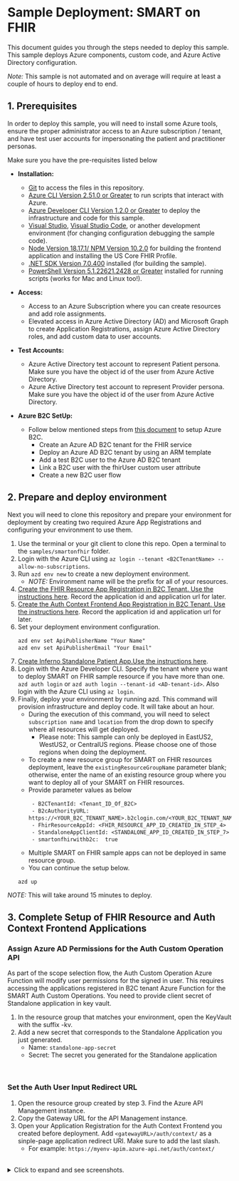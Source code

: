 # Sample Deployment: SMART on FHIR

This document guides you through the steps needed to deploy this sample. This sample deploys Azure components, custom code, and Azure Active Directory configuration.

*Note:* This sample is not automated and on average will require at least a couple of hours to deploy end to end.

## 1. Prerequisites

In order to deploy this sample, you will need to install some Azure tools, ensure the proper administrator access to an Azure subscription / tenant, and have test user accounts for impersonating the patient and practitioner personas.

Make sure you have the pre-requisites listed below
- **Installation:**
  - [Git](https://git-scm.com/) to access the files in this repository.
  - [Azure CLI Version 2.51.0 or Greater](https://learn.microsoft.com/cli/azure/install-azure-cli) to run scripts that interact with Azure.
  - [Azure Developer CLI Version 1.2.0 or Greater](https://learn.microsoft.com/azure/developer/azure-developer-cli/install-azd?tabs=baremetal%2Cwindows) to deploy the infrastructure and code for this sample.
  - [Visual Studio](https://visualstudio.microsoft.com/), [Visual Studio Code](https://code.visualstudio.com/), or another development environment (for changing configuration debugging the sample code).
  - [Node Version 18.17.1/ NPM Version 10.2.0](https://docs.npmjs.com/downloading-and-installing-node-js-and-npm) for building the frontend application and installing the US Core FHIR Profile.
  - [.NET SDK Version 7.0.400](https://learn.microsoft.com/dotnet/core/sdk) installed (for building the sample).
  - [PowerShell Version 5.1.22621.2428 or Greater](https://learn.microsoft.com/powershell/scripting/install/installing-powershell) installed for running scripts (works for Mac and Linux too!).

- **Access:**
  - Access to an Azure Subscription where you can create resources and add role assignments.
  - Elevated access in Azure Active Directory (AD) and Microsoft Graph to create Application Registrations, assign Azure Active Directory roles, and add custom data to user accounts.

- **Test Accounts:**
  - Azure Active Directory test account to represent Patient persona. Make sure you have the object id of the user from Azure Active Directory.
  - Azure Active Directory test account to represent Provider persona. Make sure you have the object id of the user from Azure Active Directory.

- **Azure B2C SetUp:**
  - Follow below mentioned steps from [this document](https://review.learn.microsoft.com/en-us/azure/healthcare-apis/fhir/azure-ad-b2c-setup?branch=main&branchFallbackFrom=pr-en-us-261649&tabs=powershell) to setup Azure B2C.
    - Create an Azure AD B2C tenant for the FHIR service
    - Deploy an Azure AD B2C tenant by using an ARM template
    - Add a test B2C user to the Azure AD B2C tenant
    - Link a B2C user with the fhirUser custom user attribute
    - Create a new B2C user flow

## 2. Prepare and deploy environment

Next you will need to clone this repository and prepare your environment for deployment by creating two required Azure App Registrations and configuring your environment to use them.

1. Use the terminal or your git client to clone this repo. Open a terminal to the `samples/smartonfhir` folder.
1. Login with the Azure CLI using `az login --tenant <B2CTenantName> --allow-no-subscriptions`.
1. Run `azd env new` to create a new deployment environment.
    - *NOTE:* Environment name will be the prefix for all of your resources.
1. [Create the FHIR Resource App Registration in B2C Tenant. Use the instructions here](./ad-apps/fhir-resource-app-registration.md). Record the application id and application url for later.
1. [Create the Auth Context Frontend App Registration in B2C Tenant. Use the instructions here](./ad-apps/auth-context-frontend-app-registration.md). Record the application id and application url for later.
1. Set your deployment environment configuration.
    ```
    azd env set ApiPublisherName "Your Name"
    azd env set ApiPublisherEmail "Your Email"
    ```
1. [Create Inferno Standalone Patient App.Use the instructions here](./ad-apps/inferno-test-app-registration.md).
1. Login with the Azure Developer CLI. Specify the tenant where you want to deploy SMART on FHIR sample resource if you have more than one. `azd auth login` or `azd auth login --tenant-id <AD-tenant-id>`. Also login with the Azure CLI using `az login`.
1. Finally, deploy your environment by running azd. This command will provision infrastructure and deploy code.  It will take about an hour.
    - During the execution of this command, you will need to select `subscription name` and `location` from the drop down to specify where all resources will get deployed. 
      - Please note: This sample can only be deployed in EastUS2, WestUS2, or CentralUS regions. Please choose one of those regions when doing the deployment.  
    - To create a new resource group for SMART on FHIR resources deployment, leave the `existingResourceGroupName` parameter blank; otherwise, enter the name of an existing resource group where you want to deploy all of your SMART on FHIR resources. 
    - Provide parameter values as below 
        ```
         - B2CTenantId: <Tenant_ID_Of_B2C>
         - B2cAuthorityURL: https://<YOUR_B2C_TENANT_NAME>.b2clogin.com/<YOUR_B2C_TENANT_NAME>.onmicrosoft.com/<YOUR_USER_FLOW_NAME>
         - FhirResourceAppId: <FHIR_RESOURCE_APP_ID_CREATED_IN_STEP_4>
         - StandaloneAppClientId: <STANDALONE_APP_ID_CREATED_IN_STEP_7>
         - smartonfhirwithb2c:  true 
         ```
    - Multiple SMART on FHIR sample apps can not be deployed in same resource group.
    - You can continue the setup below. 
    ```
    azd up
    ```

*NOTE:* This will take around 15 minutes to deploy.

## 3. Complete Setup of FHIR Resource and Auth Context Frontend Applications

### Assign Azure AD Permissions for the Auth Custom Operation API

As part of the scope selection flow, the Auth Custom Operation Azure Function will modify user permissions for the signed in user. This requires accessing the applications registered in B2C tenant Azure Function for the SMART Auth Custom Operations. You need to provide client secret of Standalone application in key vault. 

1. In the resource group that matches your environment, open the KeyVault with the suffix -kv.
1. Add a new secret that corresponds to the Standalone Application you just generated.
    - Name: `standalone-app-secret`
    - Secret: The secret you generated for the Standalone application

<br />

### Set the Auth User Input Redirect URL

1. Open the resource group created by step 3. Find the Azure API Management instance.
1. Copy the Gateway URL for the API Management instance.
1. Open your Application Registration for the Auth Context Frontend you created before deployment. Add `<gatewayURL>/auth/context/` as a sinple-page application redirect URI. Make sure to add the last slash.
    - For example: `https://myenv-apim.azure-api.net/auth/context/`

<br />
<details>
<summary>Click to expand and see screenshots.</summary>

![](./images/deployment/4_save_redirect_uri.png)
</details>
<br />

